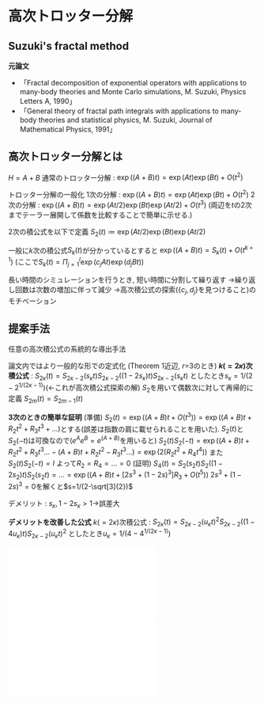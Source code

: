 <script type="text/x-mathjax-config">MathJax.Hub.Config({tex2jax:{inlineMath:[['\$','\$'],['\\(','\\)']],processEscapes:true},CommonHTML: {matchFontHeight:false}});</script>
<script type="text/javascript" async src="https://cdnjs.cloudflare.com/ajax/libs/mathjax/2.7.1/MathJax.js?config=TeX-MML-AM_CHTML"></script>


# 高次トロッター分解

## Suzuki's fractal method
**元論文**
- 「Fractal decomposition of exponential operators with applications to many-body theories and Monte Carlo simulations, M. Suzuki, Physics Letters A, 1990」
- 「General theory of fractal path integrals with applications to many‐body theories and statistical physics, M. Suzuki, Journal of Mathematical Physics, 1991」

## 高次トロッター分解とは
$H=A+B$
通常のトロッター分解 : $\exp((A+B)t)=\exp(At)\exp(Bt)+O(t^2)$

トロッター分解の一般化
1次の分解 : $\exp((A+B)t)=\exp(At)\exp(Bt)+O(t^2)$
2次の分解 : $\exp((A+B)t)=\exp(At/2)\exp(Bt)\exp(At/2)+O(t^3)$
(両辺を$t$の2次までテーラー展開して係数を比較することで簡単に示せる.)

2次の積公式を以下で定義
$S_2(t)\coloneqq\exp(At/2)\exp(Bt)\exp(At/2)$

一般に$k$次の積公式$S_k(t)$が分かっているとすると
$\exp((A+B)t)=S_k(t)+O(t^{k+1})$ (ここで$S_k(t)=\Pi_{j=1}^l \exp(c_jAt)\exp(d_jBt)$)

長い時間のシミュレーションを行うとき, 短い時間に分割して繰り返す
→繰り返し回数は次数の増加に伴って減少
→高次積公式の探索($\{c_j, d_j\}$を見つけること)のモチベーション

## 提案手法

任意の高次積公式の系統的な導出手法

論文内ではより一般的な形での定式化 (Theorem 1近辺, $r$=3のとき)
**$k(=2\kappa)$次積公式** : $S_{2\kappa}(t)=S_{2\kappa-2}(s_\kappa t)S_{2\kappa-2}((1-2s_\kappa)t)S_{2\kappa-2}(s_\kappa t)$
としたとき$s_\kappa=1/(2-2^{1/(2\kappa-1)})$(←これが高次積公式探索の解)
$S_2$を用いて偶数次に対して再帰的に定義
$S_{2m}(t)=S_{2m-1}(t)$

**3次のときの簡単な証明**
(準備)
$S_2(t)=\exp((A+B)t+O(t^3))=\exp((A+B)t+R_2t^2+R_3t^3+\dots)$とする(誤差は指数の肩に載せられることを用いた).
$S_2(t)$と$S_2(-t)$は可換なので($e^Ae^B=e^{(A+B)}$を用いると)
$S_2(t)S_2(-t)=\exp((A+B)t+R_2t^2+R_3t^3\dots-(A+B)t+R_2t^2-R_3t^3\dots)=\exp(2(R_2t^2+R_4t^4))$
また$S_2(t)S_2(-t)=I$
よって$R_2=R_4=\dots=0$
(証明)
$S_4(t)=S_2(s_2t)S_2((1-2s_2)t)S_2(s_2t)=\dots=\exp((A+B)t+[2s^3+(1-2s)^3]R_3+O(t^5))$
$2s^3+(1-2s)^3=0$を解くと$s=1/(2-\sqrt[3]{2})$



デメリット : $s_\kappa, 1-2s_\kappa>1$→誤差大

**デメリットを改善した公式**
$k(=2\kappa)$次積公式 : $S_{2\kappa}(t)=S_{2\kappa-2}(u_\kappa t)^2S_{2\kappa-2}((1-4u_\kappa)t)S_{2\kappa-2}(u_\kappa t)^2$
としたとき$u_\kappa=1/(4-4^{1/(2\kappa-1)})$

![誤差大](2.pdf)
![gosa_syo](4.pdf)


